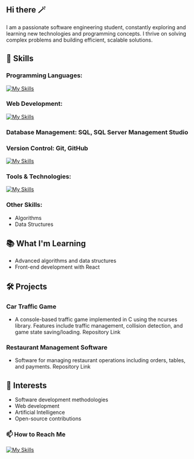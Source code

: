 ## Hi there 🪄 

I am a passionate software engineering student, constantly exploring and learning new technologies and programming concepts. I thrive on solving complex problems and building efficient, scalable solutions.

## 🔧 Skills

### Programming Languages:
[![My Skills](https://skillicons.dev/icons?i=c,cpp,cs,java,py,js)](https://skillicons.dev)

### Web Development:
[![My Skills](https://skillicons.dev/icons?i=html,css,react,tailwind)](https://skillicons.dev)

### Database Management: SQL, SQL Server Management Studio

### Version Control: Git, GitHub
[![My Skills](https://skillicons.dev/icons?i=git,github)](https://skillicons.dev)

### Tools & Technologies:
[![My Skills](https://skillicons.dev/icons?i=visualstudio,vscode,eclipse,idea,nodejs)](https://skillicons.dev)

### Other Skills:
- Algorithms
- Data Structures

## 📚 What I'm Learning
- Advanced algorithms and data structures
- Front-end development with React

## 🛠️ Projects

### Car Traffic Game

- A console-based traffic game implemented in C using the ncurses library.
Features include traffic management, collision detection, and game state saving/loading.
Repository Link

### Restaurant Management Software

- Software for managing restaurant operations including orders, tables, and payments.
Repository Link

## 🌱 Interests
- Software development methodologies
- Web development
- Artificial Intelligence
- Open-source contributions

### 📫 How to Reach Me

[![My Skills](https://skillicons.dev/icons?i=linkedin)](https://www.linkedin.com/in/aysebozkurt47/)
